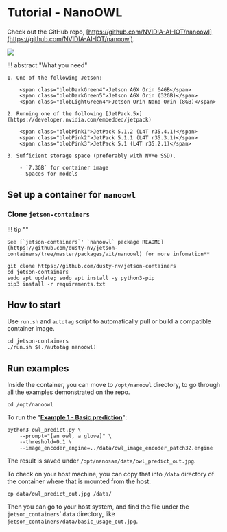 # Tutorial - NanoOWL 

Check out the GitHub repo, [https://github.com/NVIDIA-AI-IOT/nanoowl](https://github.com/NVIDIA-AI-IOT/nanoowl).

![](https://raw.githubusercontent.com/NVIDIA-AI-IOT/nanoowl/main/assets/tree_predict_out.jpg)

!!! abstract "What you need"

    1. One of the following Jetson:

        <span class="blobDarkGreen4">Jetson AGX Orin 64GB</span>
        <span class="blobDarkGreen5">Jetson AGX Orin (32GB)</span>
        <span class="blobLightGreen4">Jetson Orin Nano Orin (8GB)</span>

    2. Running one of the following [JetPack.5x](https://developer.nvidia.com/embedded/jetpack)

        <span class="blobPink1">JetPack 5.1.2 (L4T r35.4.1)</span>
        <span class="blobPink2">JetPack 5.1.1 (L4T r35.3.1)</span>
        <span class="blobPink3">JetPack 5.1 (L4T r35.2.1)</span>

    3. Sufficient storage space (preferably with NVMe SSD).

        - `7.3GB` for container image
        - Spaces for models

## Set up a container for `nanoowl`

### Clone `jetson-containers`

!!! tip ""

    See [`jetson-containers`' `nanoowl` package README](https://github.com/dusty-nv/jetson-containers/tree/master/packages/vit/nanoowl) for more infomation**

```
git clone https://github.com/dusty-nv/jetson-containers
cd jetson-containers
sudo apt update; sudo apt install -y python3-pip
pip3 install -r requirements.txt
```

## How to start

Use `run.sh` and `autotag` script to automatically pull or build a compatible container image.

```
cd jetson-containers
./run.sh $(./autotag nanoowl)
```

## Run examples

Inside the container, you can move to `/opt/nanoowl` directory, to go through all the examples demonstrated on the repo.

```
cd /opt/nanoowl
```

To run the "[**Example 1 - Basic prediction**](https://github.com/NVIDIA-AI-IOT/nanoowl#example-1---basic-prediction)":

```
python3 owl_predict.py \
    --prompt="[an owl, a glove]" \
    --threshold=0.1 \
    --image_encoder_engine=../data/owl_image_encoder_patch32.engine
```

The result is saved under `/opt/nanosam/data/owl_predict_out.jpg`.

To check on your host machine, you can copy that into `/data` directory of the container where that is mounted from the host.

```
cp data/owl_predict_out.jpg /data/
```

Then you can go to your host system, and find the file under the `jetson_containers`' `data` directory, like `jetson_containers/data/basic_usage_out.jpg`.